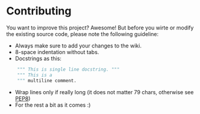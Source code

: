 # Contributing

You want to improve this project? Awesome! But before you wirte or modify the existing source code, please note the following guideline:

- Always make sure to add your changes to the wiki.
- 8-space indentation without tabs.
- Docstrings as this:
```python
    """ This is single line docstring. """
    """ This is a
    """ multiline comment.
```
- Wrap lines only if really long (it does not matter 79 chars, otherwise see [PEP8](https://www.python.org/dev/peps/pep-0008/))
- For the rest a bit as it comes :)
